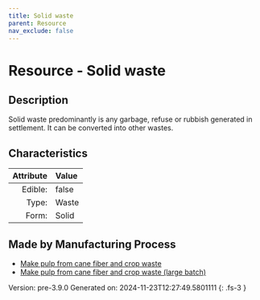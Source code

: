 ```yaml
---
title: Solid waste
parent: Resource
nav_exclude: false
---
```

# Resource - Solid waste

## Description
Solid waste predominantly is any garbage, refuse or rubbish generated in settlement. It can be converted into other wastes.

## Characteristics

| Attribute      | Value |
|--------:|:------|
|Edible:|false|
|Type:|Waste|
|Form:|Solid|
 
## Made by Manufacturing Process

- [Make pulp from cane fiber and crop waste](../process/make-pulp-from-cane-fiber-and-crop-waste.html)
- [Make pulp from cane fiber and crop waste (large batch)](../process/make-pulp-from-cane-fiber-and-crop-waste--large-batch-.html)



    

Version: pre-3.9.0 Generated on: 2024-11-23T12:27:49.5801111
{: .fs-3 }

